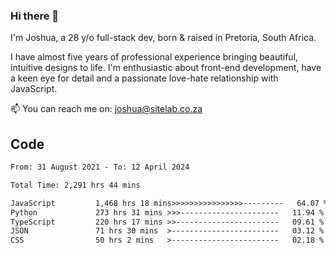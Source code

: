 ### Hi there 👋

I'm Joshua, a 28 y/o full-stack dev, born & raised in Pretoria, South Africa. 

I have almost five years of professional experience bringing beautiful, intuitive designs to life. I'm enthusiastic about front-end development, have a keen eye for detail and a passionate love-hate relationship with JavaScript.

📫 You can reach me on: joshua@sitelab.co.za

## **Code**

<!--START_SECTION:waka-->

```txt
From: 31 August 2021 - To: 12 April 2024

Total Time: 2,291 hrs 44 mins

JavaScript         1,468 hrs 18 mins>>>>>>>>>>>>>>>>---------   64.07 %
Python             273 hrs 31 mins >>>----------------------   11.94 %
TypeScript         220 hrs 17 mins >>-----------------------   09.61 %
JSON               71 hrs 30 mins  >------------------------   03.12 %
CSS                50 hrs 2 mins   >------------------------   02.18 %
```

<!--END_SECTION:waka-->
